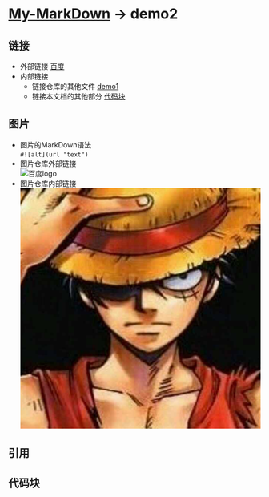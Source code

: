 # [My-MarkDown](../README.md) -> demo2

## 链接

- 外部链接
   [百度](http://www.baidu.com)
- 内部链接
   - 链接仓库的其他文件 [demo1](demo1.md)
   - 链接本文档的其他部分 [代码块](#代码块)
   
## 图片
- 图片的MarkDown语法  
    `#![alt](url "text")`
- 图片仓库外部链接  
![百度logo](https://www.baidu.com/img/baidu_jgylogo3.gif "百度")
- 图片仓库内部链接  
![路飞](../images/IMG_0031.JPG "路飞")

## 引用

## 代码块